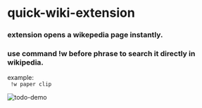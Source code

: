 # quick-wiki-extension
### extension opens a wikepedia page instantly.     
### use command !w before phrase to search it directly in wikipedia. 
example:  
``` !w paper clip```


![todo-demo](https://github.com/alexshelto/quick-wiki-extension/blob/master/gifs/extension.gif)

